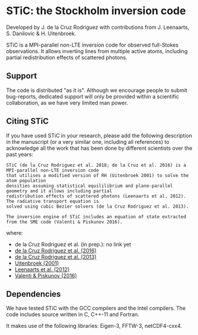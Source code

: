 # STiC: the Stockholm inversion code
Developed by J. de la Cruz Rodriguez with contributions from J. Leenaarts, S. Danilovic & H. Uitenbroek.

STiC is a MPI-parallel non-LTE inversion code for observed full-Stokes observations.
It allows inverting lines from multiple active atoms, including partial redistribution effects of scattered photons.


## Support
The code is distributed "as it is".
Although we encourage people to submit bug-reports, dedicated support will only be provided within a scientific collaboration, as we have very limited man power.


## Citing STiC
If you have used STiC in your research, please add the following description in the manuscript (or a very similar one,
including all references) to acknowledge all the work that has been done by different scientists over the past years:
```
STiC (de la Cruz Rodriguez et al. 2018; de la Cruz et al. 2016) is a MPI-parallel non-LTE inversion code
that utilises a modified version of RH (Uitenbroek 2001) to solve the atom population
densities assuming statistical equililibrium and plane-parallel geometry and it allows including partial
redistribution effects of scattered photons (Leenaarts et al. 2012). The radiative transport equation is
solved using cubic Bezier solvers (de la Cruz Rodriguez et al. 2013).

The inversion engine of STiC includes an equation of state extracted from the SME code (Valenti & Piskunov 2016).
```
where:
* de la Cruz Rodriguez et al. (in prep.): no link yet
* [de la Cruz Rodriguez et al. (2016)](http://adsabs.harvard.edu/abs/2016ApJ...830L..30D)
* [de la Cruz Rodriguez et al. (2013)](http://adsabs.harvard.edu/abs/2013ApJ...764...33D)
* [Uitenbroek (2001)](http://adsabs.harvard.edu/abs/2001ApJ...557..389U)
* [Leenaarts et al. (2012)](http://adsabs.harvard.edu/abs/2012A%26A...543A.109L)
* [Valenti & Piskunov (2016)](http://adsabs.harvard.edu/abs/2017A%26A...597A..16P)


## Dependencies
We have tested STiC with the GCC compilers and the Intel compilers.
The code includes source written in C, C++-11 and Fortran.

It makes use of the following libraries: Eigen-3, FFTW-3, netCDF4-cxx4.

